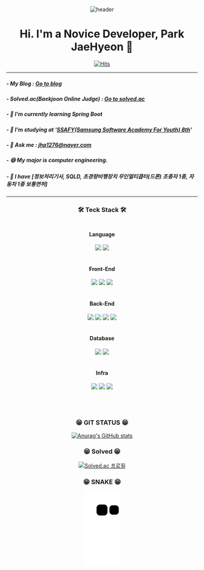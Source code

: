   <div align="center">
  
![header](https://capsule-render.vercel.app/api?type=Waving&text=Welcome!)
# Hi. I'm a Novice Developer, Park JaeHyeon 👋

<!--
**jaehyeon7217/jaehyeon7217** is a ✨ _special_ ✨ repository because its `README.md` (this file) appears on your GitHub profile.


Here are some ideas to get you started:

- 🔭 I’m currently working on ...
- 🌱 I’m currently learning ...
- 👯 I’m looking to collaborate on ...
- 🤔 I’m looking for help with ...
- 💬 Ask me about ...
- 📫 How to reach me: ...
- 😄 Pronouns: ...
- ⚡ Fun fact: ...
-->
[![Hits](https://hits.seeyoufarm.com/api/count/incr/badge.svg?url=https%3A%2F%2Fgithub.com%2Fjaehyeon7217&count_bg=%2379C83D&title_bg=%23555555&icon=checkmarx.svg&icon_color=%23F7FF00&title=hits&edge_flat=false)](https://hits.seeyoufarm.com)

---
  
<div align="left">
  
##### - My Blog : [Go to blog](https://blog.naver.com/jhp1276) 
##### - Solved.ac(Baekjoon Online Judge) : [Go to solved.ac](https://solved.ac/profile/jhp1276)
##### - 🌱 I’m currently learning Spring Boot
##### - 🔭 I’m studying at '[SSAFY(Samsung Software Academy For Youth) 8th](https://www.ssafy.com/ksp/jsp/swp/swpMain.jsp)' 
##### - 💬 Ask me : jhp1276@naver.com
##### - 😄 My major is computer engineering.
##### - 🤔 I have [정보처리기사, SQLD, 초경량비행장치 무인멀티콥터(드론) 조종자 1종, 자동차 1종 보통면허]

  </div>
  
  ---

###  🛠️ Teck Stack 🛠️</br></br>
#### Language

<img src="https://img.shields.io/badge/JAVA-007396?style=flat&logo=Java&logoColor=white" />
<img src="https://img.shields.io/badge/javascript-F7DF1E?style=flat&logo=javascript&logoColor=white" /></br></br>
  
#### Front-End

<img src="https://img.shields.io/badge/html5-E34F26?style=flat&logo=html5&logoColor=white" />
<img src="https://img.shields.io/badge/css3-1572B6?style=flat&logo=css3&logoColor=white" />
<img src="https://img.shields.io/badge/vue.js-4FC08D?style=flat&logo=vue.js&logoColor=white" /></br></br>
  
#### Back-End
  
<img src="https://img.shields.io/badge/spring-6DB33F?style=flat&logo=spring&logoColor=white" />
<img src="https://img.shields.io/badge/JPA-6DB33F?style=flat&logo=JPA&logoColor=white" />
<img src="https://img.shields.io/badge/hibernate-59666C?style=flat&logo=hibernate&logoColor=white" />
<img src="https://img.shields.io/badge/mybatis-232F3E?style=flat&logo=mybatis&logoColor=white" /><br><br>
  
#### Database
  
<img src="https://img.shields.io/badge/mysql-4479A1?style=flat&logo=mysql&logoColor=white" />
<img src="https://img.shields.io/badge/MariaDB-003545?style=flat&logo=MariaDB&logoColor=white" /><br><br>

#### Infra
  
<img src="https://img.shields.io/badge/AWS-232F3E?style=flat&logo=amazonaws&logoColor=white" />
<img src="https://img.shields.io/badge/docker-2496ED?style=flat&logo=docker&logoColor=white" />
<img src="https://img.shields.io/badge/jenkins-D24939?style=flat&logo=jenkins&logoColor=white" /><br><br>
<br><br>
  
### 😁 GIT STATUS 😁
  
[![Anurag's GitHub stats](https://github-readme-stats.vercel.app/api?username=jaehyeon7217&show_icons=true&theme=radical)](https://github.com/anuraghazra/github-readme-stats)

### 😁 Solved 😁

[![Solved.ac
프로필](http://mazassumnida.wtf/api/v2/generate_badge?boj=jhp1276)](https://solved.ac/profile/jhp1276)

### 😁 SNAKE 😁

![snake gif](https://github.com/jaehyeon7217/jaehyeon7217/blob/output/github-contribution-grid-snake.svg)

</div>

